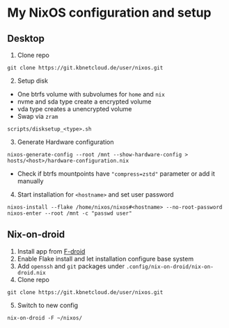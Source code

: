 # My NixOS configuration and setup
## Desktop
1. Clone repo
```
git clone https://git.kbnetcloud.de/user/nixos.git
```
2. Setup disk
- One btrfs volume with subvolumes for `home` and `nix`
- nvme and sda type create a encrypted volume 
- vda type creates a unencrypted volume
- Swap via `zram`
```
scripts/disksetup_<type>.sh
```
3. Generate Hardware configuration
```
nixos-generate-config --root /mnt --show-hardware-config > hosts/<host>/hardware-configuration.nix
```
- Check if btrfs mountpoints  have `"compress=zstd"` parameter or add it manually
4. Start installation for `<hostname>` and set user password
```
nixos-install --flake /home/nixos/nixos#<hostname> --no-root-password
nixos-enter --root /mnt -c "passwd user"
```
## Nix-on-droid
1. Install app from [F-droid](https://f-droid.org/packages/com.termux.nix/)
2. Enable Flake install and let installation configure base system
3. Add `openssh` and `git` packages under `.config/nix-on-droid/nix-on-droid.nix`
4. Clone repo
```
git clone https://git.kbnetcloud.de/user/nixos.git
```
5. Switch to new config
```
nix-on-droid -F ~/nixos/
```
